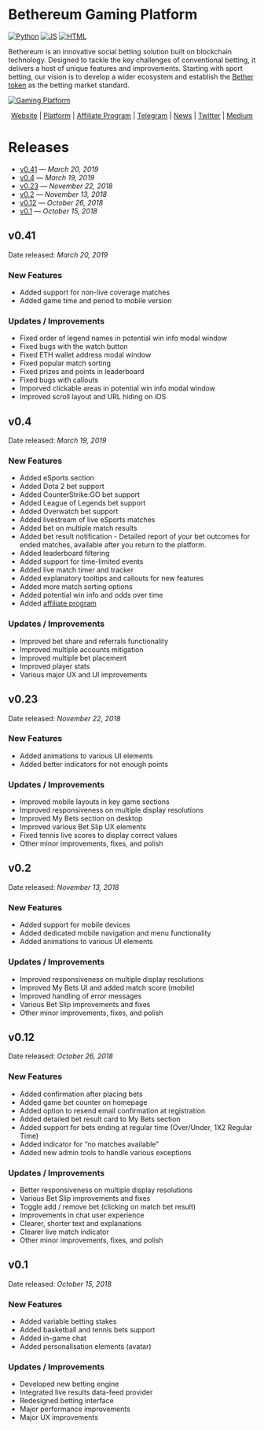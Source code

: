 # Bethereum Gaming Platform
[![Python](https://forthebadge.com/images/badges/made-with-python.svg)](https://bethereum.com) [![JS](https://forthebadge.com/images/badges/uses-js.svg)](https://bethereum.com) [![HTML](https://forthebadge.com/images/badges/uses-html.svg)](https://bethereum.com)

Bethereum is an innovative social betting solution built on blockchain technology. Designed to tackle the key challenges of conventional betting, it delivers a host of unique features and improvements. Starting with sport betting, our vision is to develop a wider ecosystem and establish the [Bether token](https://bethereum.com/#bether-token) as the betting market standard.

[![Gaming Platform](https://bethereum.com/og-gaming-v1.jpg)](https://gaming.bethereum.com)

<p align="center">
  <a href="https://bethereum.com">Website</a> |
  <a href="https://gaming.bethereum.com">Platform</a> |
  <a href="https://goo.gl/forms/hUaGQwsnPVYpRUph2">Affiliate Program</a> |
  <a href="https://t.me/bethereum">Telegram</a> |
  <a href="https://t.me/BethereumNews">News</a> |
  <a href="https://twitter.com/bethereumteam">Twitter</a> |
  <a href="https://medium.com/bethereum">Medium</a> 
</p>

# Releases
* [v0.41](#v041) — _March 20, 2019_
* [v0.4](#v04) — _March 19, 2019_
* [v0.23](#v023) — _November 22, 2018_
* [v0.2](#v02) — _November 13, 2018_
* [v0.12](#v012) — _October 26, 2018_
* [v0.1](#v01) — _October 15, 2018_

## v0.41
Date released: _March 20, 2019_

### New Features
* Added support for non-live coverage matches
* Added game time and period to mobile version

### Updates / Improvements
*	Fixed order of legend names in potential win info modal window
* Fixed bugs with the watch button
* Fixed ETH wallet address modal window
* Fixed popular match sorting
* Fixed prizes and points in leaderboard
* Fixed bugs with callouts
* Imporved clickable areas in potential win info modal window
* Improved scroll layout and URL hiding on iOS

## v0.4
Date released: _March 19, 2019_

### New Features
* Added eSports section
* Added Dota 2 bet support
* Added CounterStrike:GO bet support
* Added League of Legends bet support
* Added Overwatch bet support
* Added livestream of live eSports matches
*	Added bet on multiple match results
*	Added bet result notification - Detailed report of your bet outcomes for ended matches, available after you return to the platform.
* Added leaderboard filtering
* Added support for time-limited events
* Added live match timer and tracker
* Added explanatory tooltips and callouts for new features
* Added more match sorting options
* Added potential win info and odds over time
* Added [affiliate program](https://goo.gl/forms/hUaGQwsnPVYpRUph2)

### Updates / Improvements
*	Improved bet share and referrals functionality
* Improved multiple accounts mitigation
* Improved multiple bet placement
* Improved player stats
* Various major UX and UI improvements

## v0.23
Date released: _November 22, 2018_

### New Features
*	Added animations to various UI elements
*	Added better indicators for not enough points

### Updates / Improvements
*	Improved mobile layouts in key game sections
*	Improved responsiveness on multiple display resolutions
*	Improved My Bets section on desktop
*	Improved various Bet Slip UX elements
*	Fixed tennis live scores to display correct values
*	Other minor improvements, fixes, and polish

## v0.2
Date released: _November 13, 2018_

### New Features
*	Added support for mobile devices
*	Added dedicated mobile navigation and menu functionality
*	Added animations to various UI elements

### Updates / Improvements
*	Improved responsiveness on multiple display resolutions
*	Improved My Bets UI and added match score (mobile)
*	Improved handling of error messages
*	Various Bet Slip improvements and fixes
*	Other minor improvements, fixes, and polish

## v0.12
Date released: _October 26, 2018_

### New Features
*	Added confirmation after placing bets
*	Added game bet counter on homepage
*	Added option to resend email confirmation at registration
*	Added detailed bet result card to My Bets section
*	Added support for bets ending at regular time (Over/Under, 1X2 Regular Time)
*	Added indicator for “no matches available”
*	Added new admin tools to handle various exceptions

### Updates / Improvements
*	Better responsiveness on multiple display resolutions
*	Various Bet Slip improvements and fixes
*	Toggle add / remove bet (clicking on match bet result)
*	Improvements in chat user experience
*	Clearer, shorter text and explanations
*	Clearer live match indicator
*	Other minor improvements, fixes, and polish

## v0.1
Date released: _October 15, 2018_

### New Features
* Added variable betting stakes
* Added basketball and tennis bets support
* Added in-game chat
* Added personalisation elements (avatar)

### Updates / Improvements
* Developed new betting engine
* Integrated live results data-feed provider
* Redesigned betting interface
* Major performance improvements
* Major UX improvements

